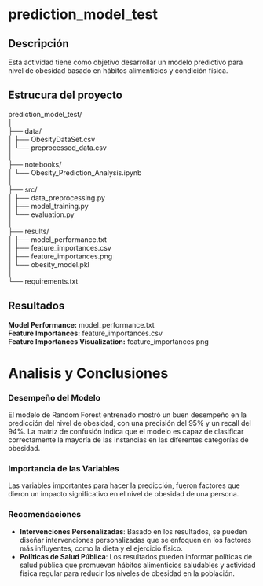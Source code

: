 # prediction_model_test

## Descripción
Esta actividad tiene como objetivo desarrollar un modelo predictivo para nivel de obesidad basado en hábitos alimenticios y condición física.

## Estrucura del proyecto
prediction_model_test/  
│  
├── data/  
│   ├── ObesityDataSet.csv  
│   └── preprocessed_data.csv  
│  
├── notebooks/  
│   └── Obesity_Prediction_Analysis.ipynb  
│  
├── src/  
│   ├── data_preprocessing.py  
│   ├── model_training.py  
│   └── evaluation.py  
│  
├── results/  
│   ├── model_performance.txt  
│   ├── feature_importances.csv  
│   ├── feature_importances.png  
│   └── obesity_model.pkl  
│  
└── requirements.txt  


## Resultados
**Model Performance:** model_performance.txt  
**Feature Importances:** feature_importances.csv  
**Feature Importances Visualization:** feature_importances.png  

# Analisis y Conclusiones

### Desempeño del Modelo
El modelo de Random Forest entrenado mostró un buen desempeño en la predicción del nivel de obesidad, con una precisión del 95% y un recall del 94%. La matriz de confusión indica que el modelo es capaz de clasificar correctamente la mayoría de las instancias en las diferentes categorías de obesidad.

### Importancia de las Variables
Las variables importantes para hacer la predicción, fueron factores que dieron un impacto significativo en el nivel de obesidad de una persona.

### Recomendaciones
- **Intervenciones Personalizadas**: Basado en los resultados, se pueden diseñar intervenciones personalizadas que se enfoquen en los factores más influyentes, como la dieta y el ejercicio físico.
- **Políticas de Salud Pública**: Los resultados pueden informar políticas de salud pública que promuevan hábitos alimenticios saludables y actividad física regular para reducir los niveles de obesidad en la población.

